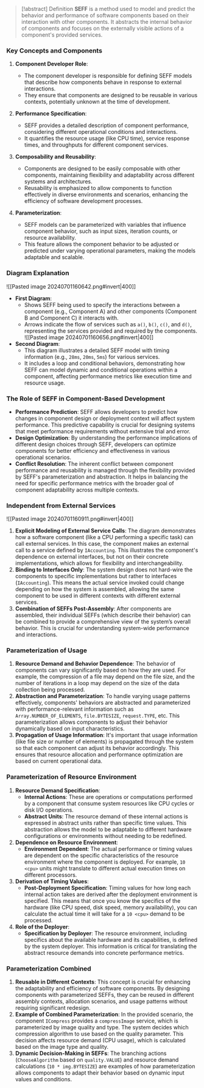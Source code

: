 > [!abstract] Definition
> **SEFF** is a method used to model and predict the behavior and performance of software components based on their interaction with other components. It abstracts the internal behavior of components and focuses on the externally visible actions of a component's provided services. 

### Key Concepts and Components

1. **Component Developer Role**:
   - The component developer is responsible for defining SEFF models that describe how components behave in response to external interactions.
   - They ensure that components are designed to be reusable in various contexts, potentially unknown at the time of development.

2. **Performance Specification**:
   - SEFF provides a detailed description of component performance, considering different operational conditions and interactions.
   - It quantifies the resource usage (like CPU time), service response times, and throughputs for different component services.

3. **Composability and Reusability**:
   - Components are designed to be easily composable with other components, maintaining flexibility and adaptability across different systems and architectures.
   - Reusability is emphasized to allow components to function effectively in diverse environments and scenarios, enhancing the efficiency of software development processes.

4. **Parameterization**:
   - SEFF models can be parameterized with variables that influence component behavior, such as input sizes, iteration counts, or resource availability.
   - This feature allows the component behavior to be adjusted or predicted under varying operational parameters, making the models adaptable and scalable.

### Diagram Explanation
![[Pasted image 20240701160642.png#invert|400]]
- **First Diagram**:
  - Shows SEFF being used to specify the interactions between a component (e.g., Component A) and other components (Component B and Component C) it interacts with.
  - Arrows indicate the flow of services such as `a()`, `b()`, `c()`, and `d()`, representing the services provided and required by the components.
![[Pasted image 20240701160656.png#invert|400]]
- **Second Diagram**:
  - This diagram illustrates a detailed SEFF model with timing information (e.g., `28ms`, `20ms`, `5ms`) for various services.
  - It includes a loop and conditional behaviors, demonstrating how SEFF can model dynamic and conditional operations within a component, affecting performance metrics like execution time and resource usage.

### The Role of SEFF in Component-Based Development
- **Performance Prediction**: SEFF allows developers to predict how changes in component design or deployment context will affect system performance. This predictive capability is crucial for designing systems that meet performance requirements without extensive trial and error.
- **Design Optimization**: By understanding the performance implications of different design choices through SEFF, developers can optimize components for better efficiency and effectiveness in various operational scenarios.
- **Conflict Resolution**: The inherent conflict between component performance and reusability is managed through the flexibility provided by SEFF's parameterization and abstraction. It helps in balancing the need for specific performance metrics with the broader goal of component adaptability across multiple contexts.

### Independent from External Services
![[Pasted image 20240701160911.png#invert|400]]
1. **Explicit Modeling of External Service Calls**: The diagram demonstrates how a software component (like a CPU performing a specific task) can call external services. In this case, the component makes an external call to a service defined by `IAccounting`. This illustrates the component's dependence on external interfaces, but not on their concrete implementations, which allows for flexibility and interchangeability.
2. **Binding to Interfaces Only**: The system design does not hard-wire the components to specific implementations but rather to interfaces (`IAccounting`). This means the actual service invoked could change depending on how the system is assembled, allowing the same component to be used in different contexts with different external services.
3. **Combination of SEFFs Post-Assembly**: After components are assembled, their individual SEFFs (which describe their behavior) can be combined to provide a comprehensive view of the system’s overall behavior. This is crucial for understanding system-wide performance and interactions.
### Parameterization of Usage
1. **Resource Demand and Behavior Dependence**: The behavior of components can vary significantly based on how they are used. For example, the compression of a file may depend on the file size, and the number of iterations in a loop may depend on the size of the data collection being processed.
2. **Abstraction and Parameterization**: To handle varying usage patterns effectively, components' behaviors are abstracted and parameterized with performance-relevant information such as `Array.NUMBER_OF_ELEMENTS`, `file.BYTESIZE`, `request.TYPE`, etc. This parameterization allows components to adjust their behavior dynamically based on input characteristics.
3. **Propagation of Usage Information**: It's important that usage information (like file size or number of elements) is propagated through the system so that each component can adjust its behavior accordingly. This ensures that resource allocation and performance optimization are based on current operational data.
### Parameterization of Resource Environment
1. **Resource Demand Specification**:
    - **Internal Actions**: These are operations or computations performed by a component that consume system resources like CPU cycles or disk I/O operations.
    - **Abstract Units**: The resource demand of these internal actions is expressed in abstract units rather than specific time values. This abstraction allows the model to be adaptable to different hardware configurations or environments without needing to be redefined.
2. **Dependence on Resource Environment**:
    - **Environment Dependent**: The actual performance or timing values are dependent on the specific characteristics of the resource environment where the component is deployed. For example, `10 <cpu>` units might translate to different actual execution times on different processors.
3. **Derivation of Timing Values**:
    - **Post-Deployment Specification**: Timing values for how long each internal action takes are derived after the deployment environment is specified. This means that once you know the specifics of the hardware (like CPU speed, disk speed, memory availability), you can calculate the actual time it will take for a `10 <cpu>` demand to be processed.
4. **Role of the Deployer**:
    - **Specification by Deployer**: The resource environment, including specifics about the available hardware and its capabilities, is defined by the system deployer. This information is critical for translating the abstract resource demands into concrete performance metrics.
### Parameterization Combined
1. **Reusable in Different Contexts**: This concept is crucial for enhancing the adaptability and efficiency of software components. By designing components with parameterized SEFFs, they can be reused in different assembly contexts, allocation scenarios, and usage patterns without requiring significant redesign.
2. **Example of Combined Parameterization**: In the provided scenario, the component `ICompress` provides a `compressImage` service, which is parameterized by image quality and type. The system decides which compression algorithm to use based on the quality parameter. This decision affects resource demand (CPU usage), which is calculated based on the image type and quality.
3. **Dynamic Decision-Making in SEFFs**: The branching actions (`ChooseAlgorithm` based on `quality.VALUE`) and resource demand calculations (`10 * img.BYTESIZE`) are examples of how parameterization allows components to adapt their behavior based on dynamic input values and conditions.